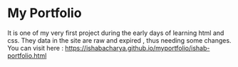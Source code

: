 # My Portfolio

It is one of my very first project during the early days of learning html and css.
They data in the site are raw and expired , thus needing some changes.
You can visit here : https://ishabacharya.github.io/myportfolio/ishab-portfolio.html


